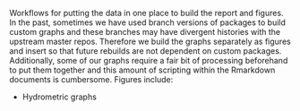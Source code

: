 Workflows for putting the data in one place to build the report and figures.  In the past, sometimes we have used branch versions of packages to build custom graphs and these branches may have divergent histories with the upstream master repos. Therefore we build the graphs separately as figures and insert so that future rebuilds are not dependent on custom packages. Additionally, some of our graphs require a fair bit of processing beforehand to put them together and this amount of scripting within the Rmarkdown documents is cumbersome. Figures include:

  * Hydrometric graphs
